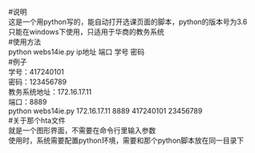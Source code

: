 #说明    
这是一个用python写的，能自动打开选课页面的脚本，python的版本号为3.6    
只能在windows下使用，只适用于华商的教务系统    
#使用方法    
python webs14ie.py ip地址 端口 学号 密码    
#例子    
学号：417240101    
密码：123456789    
教务系统地址：172.16.17.11    
端口：8889    
python webs14ie.py 172.16.17.11 8889 417240101 23456789    
#关于那个hta文件    
就是一个图形界面，不需要在命令行里输入参数    
使用时，系统需要配置python环境，需要和那个python脚本放在同一目录下